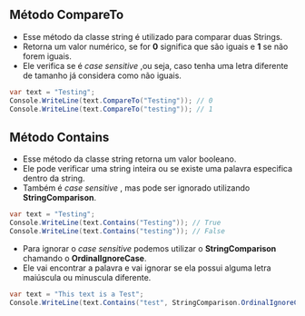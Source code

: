 ## Método CompareTo

- Esse método da classe string é utilizado para comparar duas Strings.
- Retorna um valor numérico, se for __0__ significa que são iguais e __1__ se não forem iguais.
- Ele verifica se é _case sensitive_ ,ou seja, caso tenha uma letra diferente de tamanho já considera como não iguais.

```csharp
var text = "Testing";
Console.WriteLine(text.CompareTo("Testing")); // 0
Console.WriteLine(text.CompareTo("testing")); // 1
```

## Método Contains

- Esse método da classe string retorna um valor booleano.
- Ele pode verificar uma string inteira ou se existe uma palavra especifica dentro da string.
- Também é _case sensitive_ , mas pode ser ignorado utilizando __StringComparison__.

```csharp
var text = "Testing";
Console.WriteLine(text.Contains("Testing")); // True
Console.WriteLine(text.Contains("testing")); // False
```

- Para ignorar o _case sensitive_ podemos utilizar o __StringComparison__ chamando o __OrdinalIgnoreCase__.
- Ele vai encontrar a palavra e vai ignorar se ela possui alguma letra maiúscula ou minuscula diferente.

```csharp
var text = "This text is a Test";
Console.WriteLine(text.Contains("test", StringComparison.OrdinalIgnoreCase));
```